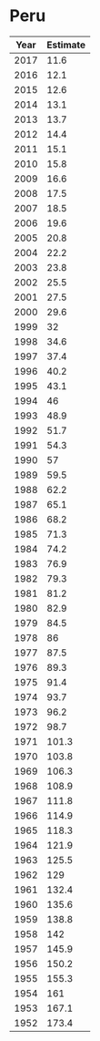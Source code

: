# Peru

| Year | Estimate |
| ---- | -------- |
| 2017 | 11.6 |
| 2016 | 12.1 |
| 2015 | 12.6 |
| 2014 | 13.1 |
| 2013 | 13.7 |
| 2012 | 14.4 |
| 2011 | 15.1 |
| 2010 | 15.8 |
| 2009 | 16.6 |
| 2008 | 17.5 |
| 2007 | 18.5 |
| 2006 | 19.6 |
| 2005 | 20.8 |
| 2004 | 22.2 |
| 2003 | 23.8 |
| 2002 | 25.5 |
| 2001 | 27.5 |
| 2000 | 29.6 |
| 1999 | 32 |
| 1998 | 34.6 |
| 1997 | 37.4 |
| 1996 | 40.2 |
| 1995 | 43.1 |
| 1994 | 46 |
| 1993 | 48.9 |
| 1992 | 51.7 |
| 1991 | 54.3 |
| 1990 | 57 |
| 1989 | 59.5 |
| 1988 | 62.2 |
| 1987 | 65.1 |
| 1986 | 68.2 |
| 1985 | 71.3 |
| 1984 | 74.2 |
| 1983 | 76.9 |
| 1982 | 79.3 |
| 1981 | 81.2 |
| 1980 | 82.9 |
| 1979 | 84.5 |
| 1978 | 86 |
| 1977 | 87.5 |
| 1976 | 89.3 |
| 1975 | 91.4 |
| 1974 | 93.7 |
| 1973 | 96.2 |
| 1972 | 98.7 |
| 1971 | 101.3 |
| 1970 | 103.8 |
| 1969 | 106.3 |
| 1968 | 108.9 |
| 1967 | 111.8 |
| 1966 | 114.9 |
| 1965 | 118.3 |
| 1964 | 121.9 |
| 1963 | 125.5 |
| 1962 | 129 |
| 1961 | 132.4 |
| 1960 | 135.6 |
| 1959 | 138.8 |
| 1958 | 142 |
| 1957 | 145.9 |
| 1956 | 150.2 |
| 1955 | 155.3 |
| 1954 | 161 |
| 1953 | 167.1 |
| 1952 | 173.4 |